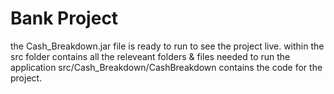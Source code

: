 # Bank Project
the Cash_Breakdown.jar file is ready to run to see the project live.
within the src folder contains all the releveant folders & files needed to run the application
src/Cash_Breakdown/CashBreakdown contains the code for the project.
 

